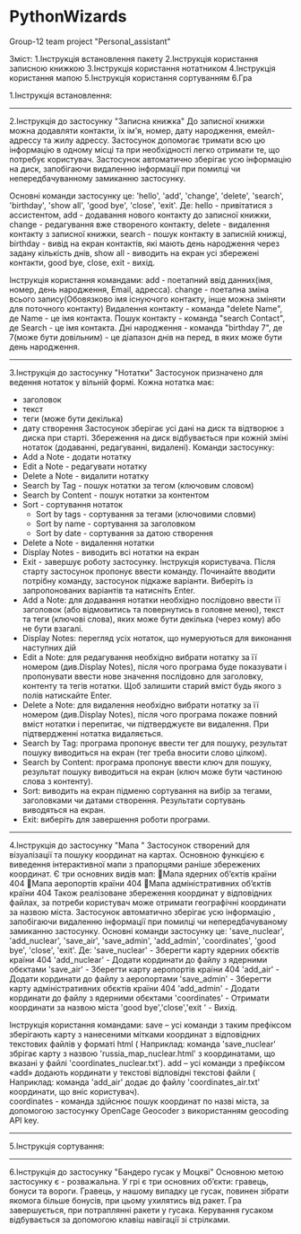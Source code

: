 # PythonWizards
Group-12 team project "Personal_assistant"

Зміст:
1.Інструкція встановлення пакету
2.Інструкція користання записною книжкою
3.Інструкція користання нотатником
4.Інструкція користання мапою
5.Інструкція користання сортуванням
6.Гра

1.Інструкція встановлення:









------------------------------------------------------------------------------------------------------------------------------------------------------

2.Інструкція до застосунку "Записна книжка"
До записної книжки можна додавляти контакти, їх ім'я, номер, дату народження, емейл-адрессу та жилу адрессу.
Застосунок допомогає тримати всю цю інформацію в одному місці та при необхідності легко отримати те, що потребує користувач.
Застосунок автоматично зберігає усю інформацію на диск, запобігаючи видаленню інформації при помилці чи непередбачуванному замиканню застосунку.

Основні команди застосунку це: 'hello', 'add', 'change', 'delete', 'search', 'birthday', 'show all', 'good bye', 'close', 'exit'.
Де: hello - привітатися з ассистентом,
    add - додавання нового контакту до записної книжки,
    change - редагування вже створеного контакту,
    delete - видалення контакту з записної книжки,
    search - пошук контакту в записній книжці,
    birthday - вивід на екран контактів, які мають день народження через задану кількість днів,
    show all - виводить на екран усі збережені контакти,
    good bye, close, exit - вихід.

Інструкція користання командами:
add - поетапний ввід данних(імя, номер, день народження, Еmail, адресса).
change - поетапна зміна всього запису(Обовязково імя існуючого контакту, інше можна зміняти для поточного контакту)
Видалення контакту - команда "delete Name", де Name - це імя контакта.
Пошук контакту - команда "search Contact", де Search - це імя контакта.
Дні народження - команда "birthday 7", де 7(може бути довільним) - це діапазон днів на перед, в яких може бути день народження.

------------------------------------------------------------------------------------------------------------------------------------------------------

3.Інструкція до застосунку "Нотатки"
Застосунок призначено для ведення нотаток у вільній формі.
Кожна нотатка має:
- заголовок
- текст
- теги (може бути декілька)
- дату створення
Застосунок зберігає усі дані на диск та відтворює з диска при старті.
Збереження на диск відбувається при кожній зміні нотаток (додаванні, редагуванні, видалені).
Команди застосунку:
- Add a Note - додати нотатку
- Edit a Note - редагувати нотатку
- Delete a Note - видалити нотатку
- Search by Tag - пошук нотатки за тегом (ключовим словом)
- Search by Content - пошук нотатки за контентом
- Sort - сортування нотаток
    - Sort by tags - сортування за тегами (ключовими словми)
    - Sort by name - сортування за заголовком
    - Sort by date - сортування за датою створення
- Delete a Note - видалення нотатки
- Display Notes - виводить всі нотатки на екран
- Exit - завершує роботу застосунку.
Інструкція користувача.
Після старту застосунок пропонує ввести команду.
Починайте вводити потрібну команду, застосунок підкаже варіанти. Виберіть із запропонованих варіантів та натисніть Enter.
- Add a Note: для додавання нотатки необхідно послідовно ввести її заголовок (або відмовитись та повернутись в головне меню),
текст та теги (ключові слова), яких може бути декілька (через кому) або не бути взагалі.
- Display Notes: перегляд усіх нотаток, що нумеруються для виконання наступних дій
- Edit a Note: для редагування необхідно вибрати нотатку за її номером (див.Display Notes), після чого програма буде показувати 
і пропонувати ввести нове значення послідовно для заголовку, контенту та тегів нотатки. Щоб залишити старий вміст
будь якого з полів натискайте Enter.
- Delete a Note: для видалення необхідно вибрати нотатку за її номером (див.Display Notes), після чого програма покаже
повний вміст нотатки і перепитає, чи підтверджуєте ви видалення. При підтвердженні нотатка видаляється.
- Search by Tag: програма пропонує ввести тег для пошуку, результат пошуку виводиться на екран (тег треба вносити слово цілком).
- Search by Content: програма пропонує ввести ключ для пошуку, результат пошуку виводиться на екран (ключ може бути частиною слова з контенту).
- Sort: виводить на екран підменю сортування на вибір за тегами, заголовками чи датами створення. Результати сортувань виводяться на екран.
- Exit: виберіть для завершення роботи програми. 

------------------------------------------------------------------------------------------------------------------------------------------------------

4.Інструкція до застосунку "Мапа "
Застосунок створений для візуалізації та пошуку координат на картах. Основною 
функцією є виведення інтерактивної мапи з прапорцями раніше збережених 
координат.
 Є три основних видів мап:
Мапа ядерних об’єктів країни 404
Мапа  аеропортів країни 404
Мапа  адміністративних об’єктів країни 404
Також реалізоване збереження координат у відповідних файлах, за потреби 
користувач може отримати географічні координати за назвою міста.
Застосунок автоматично зберігає усю інформацію , запобігаючи видаленню інформації 
при помилці чи непередбачуваному замиканню застосунку.
Основні команди застосунку це: 'save_nuclear', 'add_nuclear', 'save_air', 'save_admin', 
'add_admin', 'coordinates', 'good bye', 'close', 'exit'.
Де: 
   'save_nuclear'             -    Зберегти карту ядерних обєктів країни 404 
   'add_nuclear'               -     Додати кординати до файлу з ядерними обєктами 
   'save_air'                     -     Зберегти карту аеропортів країни 404 
   'add_air'                       -    Додати кординати до файлу з аеропортами 
   'save_admin'                -    Зберегти карту адміністративних обєктів країни 404 
   'add_admin'                 -   Додати кординати до файлу з ядерними обєктами 
   'coordinates'                 -   Отримати координати за назвою міста
   'good bye','close','exit ' -   Вихід.
 
Інструкція користання командами:
save – усі команди з таким префіксом зберігають карту з нанесеними мітками 
координат з відповідних текстових файлів у форматі html ( Наприклад: команда 
'save_nuclear'  збрігає карту з назвою 'russia_map_nuclear.html' з координатами, що 
вказані у файлі 'coordinates_nuclear.txt').
add – усі команди з префіксом «add» додають кординати у текстові відповідні текстові 
файли ( Наприклад: команда 'add_air'  додає до файлу 'coordinates_air.txt'  координати,
що вніс користувач).                     
сoordinates -  команда здійснює пошук координат по назві міста, за допомогою 
застосунку OpenCage Geocoder з використанням geocoding API key.           

------------------------------------------------------------------------------------------------------------------------------------------------------

5.Інструкція сортування:

------------------------------------------------------------------------------------------------------------------------------------------------------

6.Інструкція до застосунку "Бандеро гусак у Моцкві"
Основною метою застосунку є -  розважальна. 
У грі є три основних об’єкти: гравець, бонуси та вороги. Гравець,  у нашому випадку 
це гусак, повинен зібрати якомога більше бонусів, при цьому ухилятись від ракет. Гра 
завершується, при потраплянні ракети у гусака.
Керування гусаком відбувається за допомогою клавіш навігації зі стрілками.